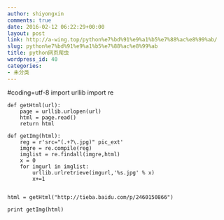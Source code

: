 ```yaml
---
author: shiyongxin
comments: true
date: 2016-02-12 06:22:29+00:00
layout: post
link: http://a-wing.top/python%e7%bd%91%e9%a1%b5%e7%88%ac%e8%99%ab/
slug: python%e7%bd%91%e9%a1%b5%e7%88%ac%e8%99%ab
title: python网页爬虫
wordpress_id: 40
categories:
- 未分类
---
```


#coding=utf-8
    import urllib
    import re
    
    def getHtml(url):
        page = urllib.urlopen(url)
        html = page.read()
        return html
    
    def getImg(html):
        reg = r'src="(.+?\.jpg)" pic_ext'
        imgre = re.compile(reg)
        imglist = re.findall(imgre,html)
        x = 0
        for imgurl in imglist:
            urllib.urlretrieve(imgurl,'%s.jpg' % x)
            x+=1
    
    
    html = getHtml("http://tieba.baidu.com/p/2460150866")
    
    print getImg(html)
